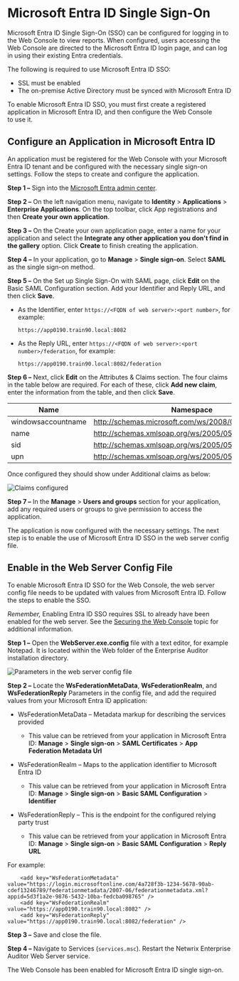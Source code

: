 # Microsoft Entra ID Single Sign-On

Microsoft Entra ID Single Sign-On (SSO) can be configured for logging in to the Web Console to view
reports. When configured, users accessing the Web Console are directed to the Microsoft Entra
ID login page, and can log in using their existing Entra credentials.

The following is required to use Microsoft Entra ID SSO:

- SSL must be enabled
- The on-premise Active Directory must be synced with Microsoft Entra ID

To enable Microsoft Entra ID SSO, you must first create a registered application in Microsoft Entra
ID, and then configure the Web Console to use it.

## Configure an Application in Microsoft Entra ID

An application must be registered for the Web Console with your Microsoft Entra ID tenant and be
configured with the necessary single sign-on settings. Follow the steps to create and configure the
application.

**Step 1 –** Sign into the [Microsoft Entra admin center](https://entra.microsoft.com/).

**Step 2 –** On the left navigation menu, navigate to **Identity** > **Applications** > **Enterprise
Applications**. On the top toolbar, click App registrations and then **Create your own
application**.

**Step 3 –** On the Create your own application page, enter a name for your application and select
the **Integrate any other application you don't find in the gallery** option. Click **Create** to
finish creating the application.

**Step 4 –** In your application, go to **Manage** > **Single sign-on**. Select **SAML** as the
single sign-on method.

**Step 5 –** On the Set up Single Sign-On with SAML page, click **Edit** on the Basic SAML
Configuration section. Add your Identifier and Reply URL, and then click **Save**.

- As the Identifier, enter `https://<FQDN of web server>:<port number>`, for example:

    ```
    https://app0190.train90.local:8082
    ```

- As the Reply URL, enter `https://<FQDN of web server>:<port number>/federation`, for example:

    ```
    https://app0190.train90.local:8082/federation
    ```

**Step 6 –** Next, click **Edit** on the Attributes & Claims section. The four claims in the table
below are required. For each of these, click **Add new claim**, enter the information from the
table, and then click **Save**.

| Name               | Namespace                                               | Source attribute                  |
| ------------------ | ------------------------------------------------------- | --------------------------------- |
| windowsaccountname | http://schemas.microsoft.com/ws/2008/06/identity/claims | user.onpremisessamaccountname     |
| name               | http://schemas.xmlsoap.org/ws/2005/05/identity/claims   | user.displayname                  |
| sid                | http://schemas.xmlsoap.org/ws/2005/05/identity/claims   | user.onpremisessecurityidentifier |
| upn                | http://schemas.xmlsoap.org/ws/2005/05/identity/claims   | user.onpremisesuserprincipalname  |

Once configured they should show under Additional claims as below:

![Claims configured](/img/product_docs/accessanalyzer/11.6/accessanalyzer/install/application/reports/entraidssoclaims.webp)

**Step 7 –** In the **Manage** > **Users and groups** section for your application, add any required
users or groups to give permission to access the application.

The application is now configured with the necessary settings. The next step is to enable the use of
Microsoft Entra ID SSO in the web server config file.

## Enable in the Web Server Config File

To enable Microsoft Entra ID SSO for the Web Console, the web server config file needs to be updated
with values from Microsoft Entra ID. Follow the steps to enable the SSO.

_Remember,_ Enabling Entra ID SSO requires SSL to already have been enabled for the web server. See
the
[Securing the Web Console](/docs/accessanalyzer/11.6/install/application/reports/secure.md)
topic for additional information.

**Step 1 –** Open the **WebServer.exe.config** file with a text editor, for example Notepad. It is
located within the Web folder of the Enterprise Auditor installation directory.

![Parameters in the web server config file](/img/product_docs/accessanalyzer/11.6/accessanalyzer/install/application/reports/webserverexeconfigfileentrasso.webp)

**Step 2 –** Locate the **WsFederationMetaData**, **WsFederationRealm**, and **WsFederationReply**
Parameters in the config file, and add the required values from your Microsoft Entra ID application:

- WsFederationMetaData – Metadata markup for describing the services provided

    - This value can be retrieved from your application in Microsoft Entra ID: **Manage** > **Single
      sign-on** > **SAML Certificates** > **App Federation Metadata Url**

- WsFederationRealm – Maps to the application identifier to Microsoft Entra ID

    - This value can be retrieved from your application in Microsoft Entra ID: **Manage** > **Single
      sign-on** > **Basic SAML Configuration** > **Identifier**

- WsFederationReply – This is the endpoint for the configured relying party trust

    - This value can be retrieved from your application in Microsoft Entra ID: **Manage** > **Single
      sign-on** > **Basic SAML Configuration** > **Reply URL**

For example:

```
    <add key="WsFederationMetadata" value="https://login.microsoftonline.com/4a728f3b-1234-5678-90ab-cdef13246789/federationmetadata/2007-06/federationmetadata.xml?appid=5d3f1a2e-9876-5432-10ba-fedcba098765" />
    <add key="WsFederationRealm" value="https://app0190.train90.local:8082" />
    <add key="WsFederationReply" value="https://app0190.train90.local:8082/federation" />
```

**Step 3 –** Save and close the file.

**Step 4 –** Navigate to Services (`services.msc`). Restart the Netwrix Enterprise Auditor Web
Server service.

The Web Console has been enabled for Microsoft Entra ID single sign-on.
